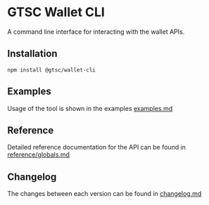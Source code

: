 # GTSC Wallet CLI

A command line interface for interacting with the wallet APIs.

## Installation

```shell
npm install @gtsc/wallet-cli
```

## Examples

Usage of the tool is shown in the examples [examples.md](examples.md)

## Reference

Detailed reference documentation for the API can be found in [reference/globals.md](reference/globals.md)

## Changelog

The changes between each version can be found in [changelog.md](changelog.md)
